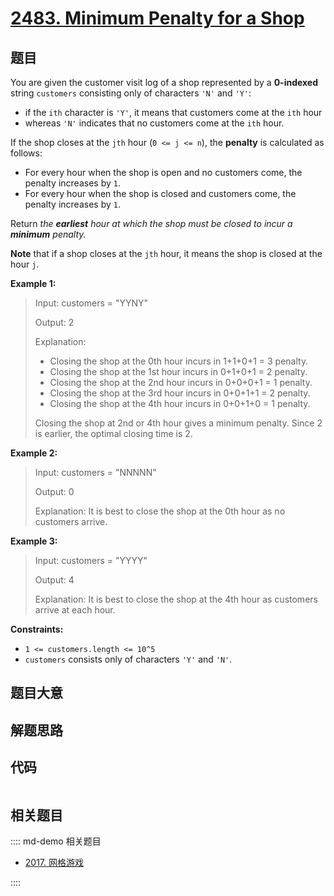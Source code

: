 # [2483. Minimum Penalty for a Shop](https://leetcode.com/problems/minimum-penalty-for-a-shop/)

## 题目

You are given the customer visit log of a shop represented by a **0-indexed**
string `customers` consisting only of characters `'N'` and `'Y'`:

- if the `ith` character is `'Y'`, it means that customers come at the `ith` hour
- whereas `'N'` indicates that no customers come at the `ith` hour.

If the shop closes at the `jth` hour (`0 <= j <= n`), the **penalty** is
calculated as follows:

- For every hour when the shop is open and no customers come, the penalty increases by `1`.
- For every hour when the shop is closed and customers come, the penalty increases by `1`.

Return _the **earliest** hour at which the shop must be closed to incur a
**minimum** penalty._

**Note** that if a shop closes at the `jth` hour, it means the shop is closed
at the hour `j`.

**Example 1:**

> Input: customers = "YYNY"
>
> Output: 2
>
> Explanation:
>
> - Closing the shop at the 0th hour incurs in 1+1+0+1 = 3 penalty.
> - Closing the shop at the 1st hour incurs in 0+1+0+1 = 2 penalty.
> - Closing the shop at the 2nd hour incurs in 0+0+0+1 = 1 penalty.
> - Closing the shop at the 3rd hour incurs in 0+0+1+1 = 2 penalty.
> - Closing the shop at the 4th hour incurs in 0+0+1+0 = 1 penalty.
>
> Closing the shop at 2nd or 4th hour gives a minimum penalty. Since 2 is earlier, the optimal closing time is 2.

**Example 2:**

> Input: customers = "NNNNN"
>
> Output: 0
>
> Explanation: It is best to close the shop at the 0th hour as no customers arrive.

**Example 3:**

> Input: customers = "YYYY"
>
> Output: 4
>
> Explanation: It is best to close the shop at the 4th hour as customers arrive at each hour.

**Constraints:**

- `1 <= customers.length <= 10^5`
- `customers` consists only of characters `'Y'` and `'N'`.

## 题目大意

## 解题思路

## 代码

```javascript

```

## 相关题目

:::: md-demo 相关题目

- [2017. 网格游戏](https://leetcode.com/problems/grid-game)

::::
